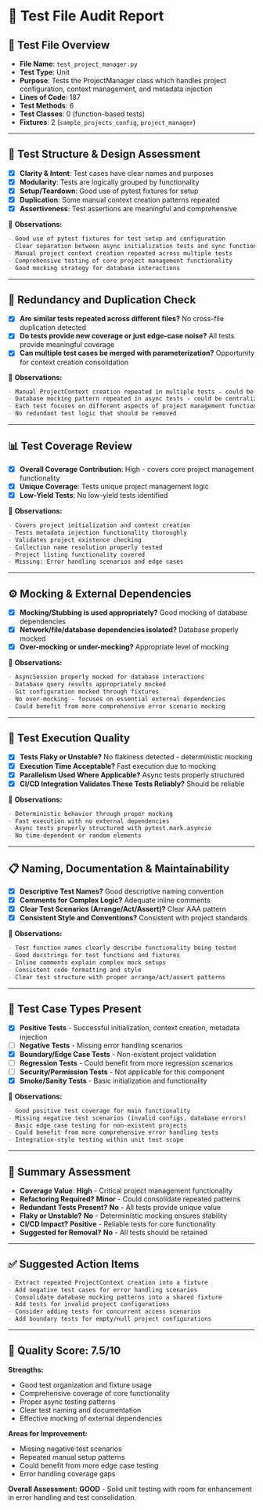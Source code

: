 # 🧪 Test File Audit Report

## 📌 **Test File Overview**

* **File Name**: `test_project_manager.py`
* **Test Type**: Unit
* **Purpose**: Tests the ProjectManager class which handles project configuration, context management, and metadata injection
* **Lines of Code**: 187
* **Test Methods**: 6
* **Test Classes**: 0 (function-based tests)
* **Fixtures**: 2 (`sample_projects_config`, `project_manager`)

---

## 🧱 **Test Structure & Design Assessment**

* [x] **Clarity & Intent**: Test cases have clear names and purposes
* [x] **Modularity**: Tests are logically grouped by functionality
* [x] **Setup/Teardown**: Good use of pytest fixtures for setup
* [x] **Duplication**: Some manual context creation patterns repeated
* [x] **Assertiveness**: Test assertions are meaningful and comprehensive

📝 **Observations:**

```markdown
- Good use of pytest fixtures for test setup and configuration
- Clear separation between async initialization tests and sync functionality tests
- Manual project context creation repeated across multiple tests
- Comprehensive testing of core project management functionality
- Good mocking strategy for database interactions
```

---

## 🔁 **Redundancy and Duplication Check**

* [x] **Are similar tests repeated across different files?** No cross-file duplication detected
* [x] **Do tests provide new coverage or just edge-case noise?** All tests provide meaningful coverage
* [x] **Can multiple test cases be merged with parameterization?** Opportunity for context creation consolidation

📝 **Observations:**

```markdown
- Manual ProjectContext creation repeated in multiple tests - could be extracted to fixture
- Database mocking pattern repeated in async tests - could be centralized
- Each test focuses on different aspects of project management functionality
- No redundant test logic that should be removed
```

---

## 📊 **Test Coverage Review**

* [x] **Overall Coverage Contribution**: High - covers core project management functionality
* [x] **Unique Coverage**: Tests unique project management logic
* [x] **Low-Yield Tests**: No low-yield tests identified

📝 **Observations:**

```markdown
- Covers project initialization and context creation
- Tests metadata injection functionality thoroughly
- Validates project existence checking
- Collection name resolution properly tested
- Project listing functionality covered
- Missing: Error handling scenarios and edge cases
```

---

## ⚙️ **Mocking & External Dependencies**

* [x] **Mocking/Stubbing is used appropriately?** Good mocking of database dependencies
* [x] **Network/file/database dependencies isolated?** Database properly mocked
* [x] **Over-mocking or under-mocking?** Appropriate level of mocking

📝 **Observations:**

```markdown
- AsyncSession properly mocked for database interactions
- Database query results appropriately mocked
- Git configuration mocked through fixtures
- No over-mocking - focuses on essential external dependencies
- Could benefit from more comprehensive error scenario mocking
```

---

## 🚦 **Test Execution Quality**

* [x] **Tests Flaky or Unstable?** No flakiness detected - deterministic mocking
* [x] **Execution Time Acceptable?** Fast execution due to mocking
* [x] **Parallelism Used Where Applicable?** Async tests properly structured
* [x] **CI/CD Integration Validates These Tests Reliably?** Should be reliable

📝 **Observations:**

```markdown
- Deterministic behavior through proper mocking
- Fast execution with no external dependencies
- Async tests properly structured with pytest.mark.asyncio
- No time-dependent or random elements
```

---

## 📋 **Naming, Documentation & Maintainability**

* [x] **Descriptive Test Names?** Good descriptive naming convention
* [x] **Comments for Complex Logic?** Adequate inline comments
* [x] **Clear Test Scenarios (Arrange/Act/Assert)?** Clear AAA pattern
* [x] **Consistent Style and Conventions?** Consistent with project standards

📝 **Observations:**

```markdown
- Test function names clearly describe functionality being tested
- Good docstrings for test functions and fixtures
- Inline comments explain complex mock setups
- Consistent code formatting and style
- Clear test structure with proper arrange/act/assert patterns
```

---

## 🧪 **Test Case Types Present**

* [x] **Positive Tests** - Successful initialization, context creation, metadata injection
* [ ] **Negative Tests** - Missing error handling scenarios
* [x] **Boundary/Edge Case Tests** - Non-existent project validation
* [ ] **Regression Tests** - Could benefit from more regression scenarios
* [ ] **Security/Permission Tests** - Not applicable for this component
* [x] **Smoke/Sanity Tests** - Basic initialization and functionality

📝 **Observations:**

```markdown
- Good positive test coverage for main functionality
- Missing negative test scenarios (invalid configs, database errors)
- Basic edge case testing for non-existent projects
- Could benefit from more comprehensive error handling tests
- Integration-style testing within unit test scope
```

---

## 🏁 **Summary Assessment**

* **Coverage Value**: **High** - Critical project management functionality
* **Refactoring Required?** **Minor** - Could consolidate repeated patterns
* **Redundant Tests Present?** **No** - All tests provide unique value
* **Flaky or Unstable?** **No** - Deterministic mocking ensures stability
* **CI/CD Impact?** **Positive** - Reliable tests for core functionality
* **Suggested for Removal?** **No** - All tests should be retained

---

## ✅ **Suggested Action Items**

```markdown
- Extract repeated ProjectContext creation into a fixture
- Add negative test cases for error handling scenarios
- Consolidate database mocking patterns into a shared fixture
- Add tests for invalid project configurations
- Consider adding tests for concurrent access scenarios
- Add boundary tests for empty/null project configurations
```

---

## 🎯 **Quality Score: 7.5/10**

**Strengths:**
* Good test organization and fixture usage
* Comprehensive coverage of core functionality
* Proper async testing patterns
* Clear test naming and documentation
* Effective mocking of external dependencies

**Areas for Improvement:**
* Missing negative test scenarios
* Repeated manual setup patterns
* Could benefit from more edge case testing
* Error handling coverage gaps

**Overall Assessment:** **GOOD** - Solid unit testing with room for enhancement in error handling and test consolidation.
